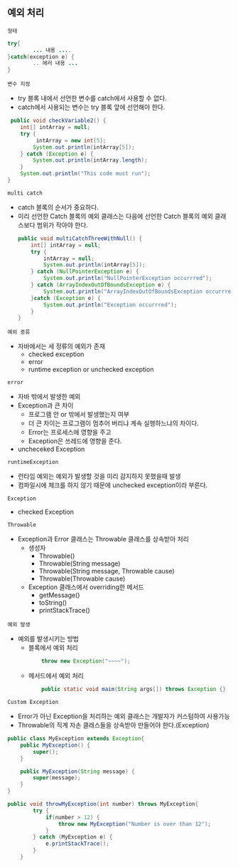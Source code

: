 ## 예외 처리
`형태`
~~~java
try{
        ... 내용 ....
}catch(exception e) {
        .. 에러 내용 ...
}
~~~

`변수 지정`
- try 블록 내에서 선언한 변수를 catch에서 사용할 수 없다.
- catch에서 사용되는 변수는 try 블록 앞에 선언해야 한다.
~~~java
 public void checkVariable2() {
    int[] intArray = null;
    try {
         intArray = new int[5];
        System.out.println(intArray[5]);
    } catch (Exception e) {
        System.out.println(intArray.length);
    }
    System.out.println("This code must run");
}
~~~

`multi catch`
- catch 블록의 순서가 중요하다.
- 미리 선언한 Catch 블록의 예외 클래스는 다음에 선언한 Catch 블록의 예외 클래스보다 범위가 작아야 한다.
    ~~~ java
    public void multiCatchThreeWithNull() {
        int[] intArray = null;
        try {
            intArray = null;
            System.out.println(intArray[5]);
        } catch (NullPointerException e) {
            System.out.println("NullPointerException occurrred");
        } catch (ArrayIndexOutOfBoundsException e) {
            System.out.println("ArrayIndexOutOfBoundsException occurrred");
        }catch (Exception e) {
            System.out.println("Exception occurrred");
        }
    }
    ~~~
  
`예외 종류`
- 자바에서는 세 정류의 예외가 존재
  - checked exception
  - error
  - runtime exception or unchecked exception

`error`
- 자바 밖에서 발생한 예외
- Exception과 큰 차이
  - 프로그램 안 or 밖에서 발생했는지 여부
  - 더 큰 차이는 프로그램이 멈추어 버리냐 계속 실행하느냐의 차이다.
  - Error는 프로세스에 영향을 주고
  - Exception은 쓰레드에 영향을 준다.
- uncheceked Exception

`runtimeException`
- 런타임 예외는 예외가 발생할 것을 미리 감지하지 못했을때 발생
- 컴파일시에 체크를 하지 않기 때문에 unchecked exception이라 부른다.

`Exception`
- checked Exception

`Throwable`
- Exception과 Error 클래스는 Throwable 클래스를 상속받아 처리
  - 생성자
    - Throwable()
    - Throwable(String message)
    - Throwable(String message, Throwable cause)
    - Throwable(Throwable cause)
  - Exception 클래스에서 overriding한 메서드
    - getMessage()
    - toString()
    - printStackTrace()

`예외 발생`
- 예외를 발생시키는 방법
  - 블록에서 예외 처리
    ~~~ java
        throw new Exception("~~~~");
    ~~~
  - 메서드에서 예외 처리
    ~~~java
        public static void maim(String args[]) throws Exception {}
    ~~~
    
`Custom Exception`
- Error가 아닌 Exception을 처리하는 예외 클래스는 개발자가 커스텀하여 사용가능
- Throwable의 직계 자손 클래스들을 상속받아 만들어야 한다.(Exception)
~~~java
public class MyException extends Exception{
    public MyException() {
        super();
    }

    public MyException(String message) {
        super(message);
    }
}
~~~
~~~java
public void throwMyException(int number) throws MyException{
        try {
            if(number > 12) {
                throw new MyException("Number is over than 12");
            }
        } catch (MyException e) {
            e.printStackTrace();
        }
    }
~~~